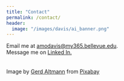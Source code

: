 ```yaml
---
title: "Contact"
permalink: /contact/
header:
  image: "/images/davis/ai_banner.png"
---
```


Email me at <a href="mailto:amodavis@my365.bellevue.edu">amodavis@my365.bellevue.edu.</a>
<br>
Message me on <a href="https://www.linkedin.com/in/amie-davis-3169a7b3">Linked In.</a>
<br>
<br>
<br>
Image by <a href="https://pixabay.com/users/geralt-9301/?utm_source=link-attribution&amp;utm_medium=referral&amp;utm_campaign=image&amp;utm_content=3382507">Gerd Altmann</a> from <a href="https://pixabay.com/?utm_source=link-attribution&amp;utm_medium=referral&amp;utm_campaign=image&amp;utm_content=3382507">Pixabay</a>
